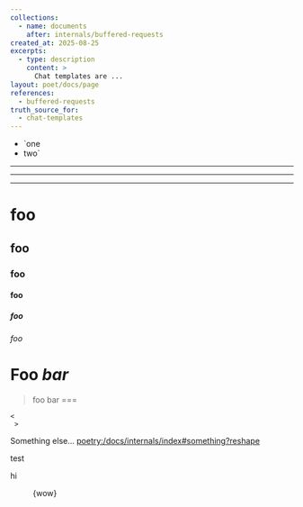 ```yaml
---
collections:
  - name: documents
    after: internals/buffered-requests
created_at: 2025-08-25
excerpts:
  - type: description
    content: >
      Chat templates are ...
layout: poet/docs/page
references: 
  - buffered-requests
truth_source_for: 
  - chat-templates
---
```


- `one
- two`

***
---
___

# foo
## foo
### foo
#### foo
##### foo
###### foo

Foo *bar*
=========

> foo
bar
===

```
<
 >
```

Something else... <poetry:/docs/internals/index#something?reshape>

<p>test</p>

<Admonition type="note">
  hi
</Admonition>

<Figure alt="something" path="http://example.jpg" />

{wow}
